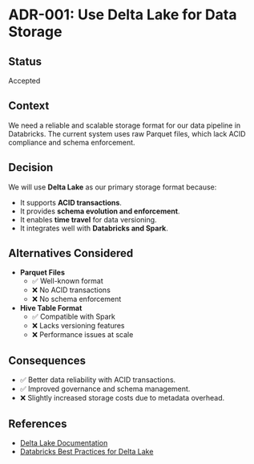 # ADR-001: Use Delta Lake for Data Storage

## Status
Accepted

## Context
We need a reliable and scalable storage format for our data pipeline in Databricks. The current system uses raw Parquet files, which lack ACID compliance and schema enforcement.

## Decision
We will use **Delta Lake** as our primary storage format because:
- It supports **ACID transactions**.
- It provides **schema evolution and enforcement**.
- It enables **time travel** for data versioning.
- It integrates well with **Databricks and Spark**.

## Alternatives Considered
- **Parquet Files**
  - ✅ Well-known format
  - ❌ No ACID transactions
  - ❌ No schema enforcement
- **Hive Table Format**
  - ✅ Compatible with Spark
  - ❌ Lacks versioning features
  - ❌ Performance issues at scale

## Consequences
- ✅ Better data reliability with ACID transactions.
- ✅ Improved governance and schema management.
- ❌ Slightly increased storage costs due to metadata overhead.

## References
- [Delta Lake Documentation](https://delta.io)
- [Databricks Best Practices for Delta Lake](https://docs.databricks.com/delta/index.html)
